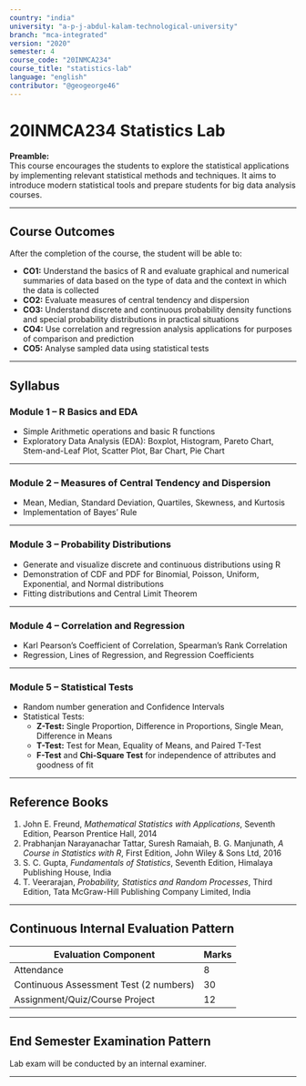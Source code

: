 ```yaml
---
country: "india"
university: "a-p-j-abdul-kalam-technological-university"
branch: "mca-integrated"
version: "2020"
semester: 4
course_code: "20INMCA234"
course_title: "statistics-lab"
language: "english"
contributor: "@geogeorge46"
---
```


# 20INMCA234 Statistics Lab

**Preamble:**  
This course encourages the students to explore the statistical applications by implementing relevant statistical methods and techniques. It aims to introduce modern statistical tools and prepare students for big data analysis courses.

---

## Course Outcomes
After the completion of the course, the student will be able to:

- **CO1:** Understand the basics of R and evaluate graphical and numerical summaries of data based on the type of data and the context in which the data is collected  
- **CO2:** Evaluate measures of central tendency and dispersion  
- **CO3:** Understand discrete and continuous probability density functions and special probability distributions in practical situations  
- **CO4:** Use correlation and regression analysis applications for purposes of comparison and prediction  
- **CO5:** Analyse sampled data using statistical tests  

---

## Syllabus

### Module 1 – R Basics and EDA  
- Simple Arithmetic operations and basic R functions  
- Exploratory Data Analysis (EDA): Boxplot, Histogram, Pareto Chart, Stem-and-Leaf Plot, Scatter Plot, Bar Chart, Pie Chart  

---

### Module 2 – Measures of Central Tendency and Dispersion  
- Mean, Median, Standard Deviation, Quartiles, Skewness, and Kurtosis  
- Implementation of Bayes’ Rule  

---

### Module 3 – Probability Distributions  
- Generate and visualize discrete and continuous distributions using R  
- Demonstration of CDF and PDF for Binomial, Poisson, Uniform, Exponential, and Normal distributions  
- Fitting distributions and Central Limit Theorem  

---

### Module 4 – Correlation and Regression  
- Karl Pearson’s Coefficient of Correlation, Spearman’s Rank Correlation  
- Regression, Lines of Regression, and Regression Coefficients  

---

### Module 5 – Statistical Tests  
- Random number generation and Confidence Intervals  
- Statistical Tests:  
  - **Z-Test:** Single Proportion, Difference in Proportions, Single Mean, Difference in Means  
  - **T-Test:** Test for Mean, Equality of Means, and Paired T-Test  
  - **F-Test** and **Chi-Square Test** for independence of attributes and goodness of fit  

---

## Reference Books
1. John E. Freund, *Mathematical Statistics with Applications*, Seventh Edition, Pearson Prentice Hall, 2014  
2. Prabhanjan Narayanachar Tattar, Suresh Ramaiah, B. G. Manjunath, *A Course in Statistics with R*, First Edition, John Wiley & Sons Ltd, 2016  
3. S. C. Gupta, *Fundamentals of Statistics*, Seventh Edition, Himalaya Publishing House, India  
4. T. Veerarajan, *Probability, Statistics and Random Processes*, Third Edition, Tata McGraw-Hill Publishing Company Limited, India  

---

## Continuous Internal Evaluation Pattern
| Evaluation Component | Marks |
|----------------------|-------|
| Attendance | 8 |
| Continuous Assessment Test (2 numbers) | 30 |
| Assignment/Quiz/Course Project | 12 |

---

## End Semester Examination Pattern
Lab exam will be conducted by an internal examiner.

---

